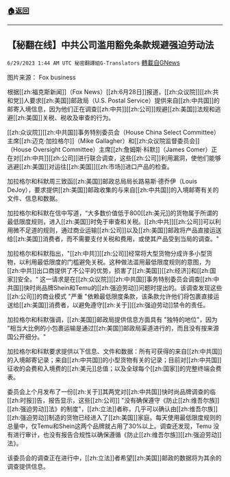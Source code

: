 ###  [:house:返回](README.md)
---


## 【秘翻在线】中共公司滥用豁免条款规避强迫劳动法
`6/29/2023 1:44 AM UTC 秘密翻譯組G-Translators` [轉載自GNews](https://gnews.org/articles/1421648)

图片来源： Fox business

根据[[zh:福克斯新闻]]（Fox News）[[zh:6月28日]]报道，[[zh:众议院]][[zh:共和党]]人要求[[zh:美国]]邮政局（U.S. Postal Service）提供来自[[zh:中共国]]的邮寄入境信息，因为他们正在调查[[zh:中共]][[zh:公司]]规避[[zh:美国]]法规和逃避[[zh:美国]]关税、税收及审查的行为。

[[zh:众议院]][[zh:中共国]]事务特别委员会（House China Select Committee）主席[[zh:迈克·加拉格尔]]（Mike Gallagher）和[[zh:众议院监督委员会]]（House Oversight Committee）主席[[zh:詹姆斯·科默]]（James Comer）正在对[[zh:中共]][[zh:公司]]进行联合调查，这些[[zh:公司]]利用漏洞，使他们能够逃避[[zh:美国]]对运往[[zh:美国]][[zh:市场]]进口产品的检查。

加拉格尔和科默周三致函[[zh:美国]]邮政总局局长路易斯·德乔伊（Louis DeJoy），要求提供[[zh:美国]]邮政收集的与来自[[zh:中共国]]的入境邮寄有关的文件、信息和数据。

加拉格尔和科默在信中写道，“大多数价值低于800[[zh:美元]]的货物属于所谓的最低限度规则，进入[[zh:美国]]时免于审查和关税。[[zh:中共]][[zh:公司]]可以利用微不足道的规则，通过商业运输[[zh:公司]]以及[[zh:美国]]邮政将产品直接运送给[[zh:美国]]消费者，而不需要支付关税和费用，或使其产品受到当局的调查。"

加拉格尔和科默指出，"[[zh:中共]][[zh:公司]]经常将大型货物分成许多小型货物，以利用最低限度的门槛避免关税。这种做法滥用最低限度规则的意图，为[[zh:中共]]出口商提供了不公平的优势，损害了[[zh:美国]][[zh:经济]]和[[zh:国家]]安全。“
这一请求是在[[zh:众议院]][[zh:中共国]]事务特别委员会调查[[zh:中共国]]快时尚品牌Shein和Temu的[[zh:强迫劳动]]问题时提出的。该调查发现这些[[zh:公司]]的商业模式 "严重 "依赖最低限度条款，该条款允许他们将包裹直接运送给[[zh:美国]]消费者，以避免遵守[[zh:关于]][[zh:强迫劳动]]禁令的责任。

加拉格尔和科默强调，[[zh:美国]]邮政局提供信息方面具有 "独特的地位"，因为 "相当大比例的小包裹运输是通过[[zh:美国]]邮政局渠道进行的，而且没有按来源国公开细分。"

加拉格尔和科默要求提供以下信息、文件和数据：所有可获得的来自[[zh:中共国]]的入境邮寄记录；来自[[zh:中共国]]的小型货物有关的记录；目前对[[zh:中共国]]征收的会费和入境费的[[zh:美元]]总值；以及全球每个[[zh:国家]]的完整终端会费表。

委员会上个月发布了一份[[zh:关于]]其两党对[[zh:中共国]]快时尚品牌调查的临[[zh:时报]]告，报告显示，这些[[zh:公司]] "没有确保遵守《防止[[zh:维吾尔族]][[zh:强迫劳动]]法》的制度"，[[zh:立法]]者称，几乎可以确认由[[zh:维吾尔族]][[zh:强迫劳动]]制造的货物已经进入了[[zh:美国]]家庭。每天使用最低限度规则的总量中，仅Temu和Shein这两个品牌就占用了30%以上。调查还发现，Temu 没有进行审计，也没有报告合规性以确保遵循《防止[[zh:维吾尔族]][[zh:强迫劳动]]法》。

该委员会的调查正在进行中，[[zh:立法]]者希望[[zh:美国]]邮政的数据将为其余的调查提供信息。
